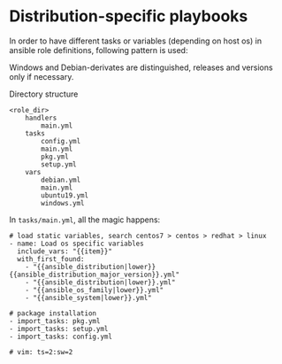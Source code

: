 # Distribution-specific playbooks

In order to have different tasks or variables (depending on host os) in ansible role definitions, following pattern is used:

Windows and Debian-derivates are distinguished, releases and versions only if necessary.

Directory structure

    <role_dir>
        handlers
            main.yml
        tasks
            config.yml
            main.yml
            pkg.yml
            setup.yml
        vars
            debian.yml
            main.yml
            ubuntu19.yml
            windows.yml

In `tasks/main.yml`, all the magic happens:

    # load static variables, search centos7 > centos > redhat > linux
    - name: Load os specific variables
      include_vars: "{{item}}"                                                                                                                
      with_first_found:
        - "{{ansible_distribution|lower}}{{ansible_distribution_major_version}}.yml"
        - "{{ansible_distribution|lower}}.yml"
        - "{{ansible_os_family|lower}}.yml"
        - "{{ansible_system|lower}}.yml"

    # package installation
    - import_tasks: pkg.yml
    - import_tasks: setup.yml
    - import_tasks: config.yml

    # vim: ts=2:sw=2
